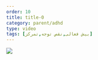 ```yaml
---
order: 10
title: title-0
category: parent/adhd
type: video
tags: [بیش فعالی,نقص توجه,تمرکز]
---
```


[![](../../static/images/adhd-corona-cover.webp)](../../static/videos/adhd-corona.mp4)